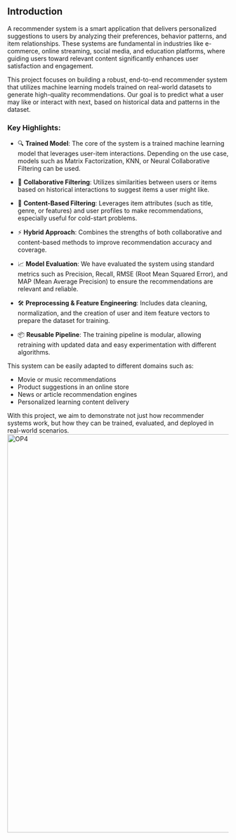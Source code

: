## Introduction

A recommender system is a smart application that delivers personalized suggestions to users by analyzing their preferences, behavior patterns, and item relationships. These systems are fundamental in industries like e-commerce, online streaming, social media, and education platforms, where guiding users toward relevant content significantly enhances user satisfaction and engagement.

This project focuses on building a robust, end-to-end recommender system that utilizes machine learning models trained on real-world datasets to generate high-quality recommendations. Our goal is to predict what a user may like or interact with next, based on historical data and patterns in the dataset.

### Key Highlights:

- 🔍 **Trained Model**: The core of the system is a trained machine learning model that leverages user-item interactions. Depending on the use case, models such as Matrix Factorization, KNN, or Neural Collaborative Filtering can be used.
  
- 🤝 **Collaborative Filtering**: Utilizes similarities between users or items based on historical interactions to suggest items a user might like.

- 🧠 **Content-Based Filtering**: Leverages item attributes (such as title, genre, or features) and user profiles to make recommendations, especially useful for cold-start problems.

- ⚡ **Hybrid Approach**: Combines the strengths of both collaborative and content-based methods to improve recommendation accuracy and coverage.

- 📈 **Model Evaluation**: We have evaluated the system using standard metrics such as Precision, Recall, RMSE (Root Mean Squared Error), and MAP (Mean Average Precision) to ensure the recommendations are relevant and reliable.

- 🛠️ **Preprocessing & Feature Engineering**: Includes data cleaning, normalization, and the creation of user and item feature vectors to prepare the dataset for training.

- 📦 **Reusable Pipeline**: The training pipeline is modular, allowing retraining with updated data and easy experimentation with different algorithms.

This system can be easily adapted to different domains such as:
- Movie or music recommendations
- Product suggestions in an online store
- News or article recommendation engines
- Personalized learning content delivery

With this project, we aim to demonstrate not just how recommender systems work, but how they can be trained, evaluated, and deployed in real-world scenarios.
<img width="906" alt="OP4" src="https://github.com/user-attachments/assets/520fd948-64ca-4d10-9689-7ff70e340647" />
